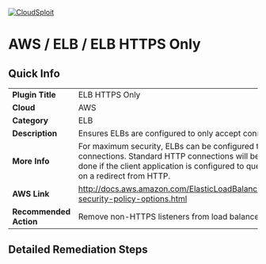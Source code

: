 [![CloudSploit](https://cloudsploit.com/img/logo-new-big-text-100.png "CloudSploit")](https://cloudsploit.com)

# AWS / ELB / ELB HTTPS Only

## Quick Info

| | |
|-|-|
| **Plugin Title** | ELB HTTPS Only |
| **Cloud** | AWS |
| **Category** | ELB |
| **Description** | Ensures ELBs are configured to only accept connections on HTTPS ports. |
| **More Info** | For maximum security, ELBs can be configured to only accept HTTPS connections. Standard HTTP connections  will be blocked. This should only be done if the  client application is configured to query HTTPS  directly and not rely on a redirect from HTTP. |
| **AWS Link** | http://docs.aws.amazon.com/ElasticLoadBalancing/latest/DeveloperGuide/elb-security-policy-options.html |
| **Recommended Action** | Remove non-HTTPS listeners from load balancer. |

## Detailed Remediation Steps

